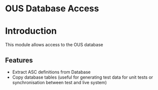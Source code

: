 OUS Database Access
===================

# Introduction
This module allows access to the OUS database

## Features
* Extract ASC definitions from Database
* Copy database tables (useful for generating test data for unit tests or synchronisation between test and live system)